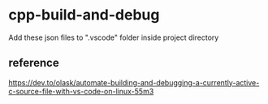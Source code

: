 # cpp-build-and-debug
Add these json files to ".vscode" folder inside project directory

## reference
https://dev.to/olask/automate-building-and-debugging-a-currently-active-c-source-file-with-vs-code-on-linux-55m3
